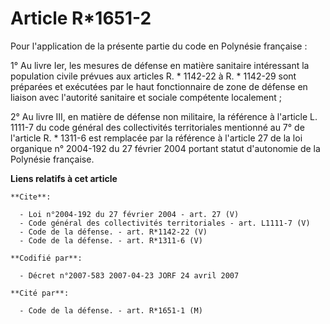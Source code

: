 # Article R*1651-2

Pour l'application de la présente partie du code en Polynésie française : 

1° Au livre Ier, les mesures de défense en matière sanitaire intéressant la population civile prévues aux articles R. *
1142-22 à R. * 1142-29 sont préparées et exécutées par le haut fonctionnaire de zone de défense en liaison avec l'autorité
sanitaire et sociale compétente localement ; 

2° Au livre III, en matière de défense non militaire, la référence à l'article L. 1111-7 du code général des collectivités
territoriales mentionné au 7° de l'article R. * 1311-6 est remplacée par la référence à l'article 27 de la loi organique n°
2004-192 du 27 février 2004 portant statut d'autonomie de la Polynésie française.

**Liens relatifs à cet article**

	**Cite**:

	  - Loi n°2004-192 du 27 février 2004 - art. 27 (V)
	  - Code général des collectivités territoriales - art. L1111-7 (V)
	  - Code de la défense. - art. R*1142-22 (V)
	  - Code de la défense. - art. R*1311-6 (V)

	**Codifié par**:

	  - Décret n°2007-583 2007-04-23 JORF 24 avril 2007

	**Cité par**:

	  - Code de la défense. - art. R*1651-1 (M)
